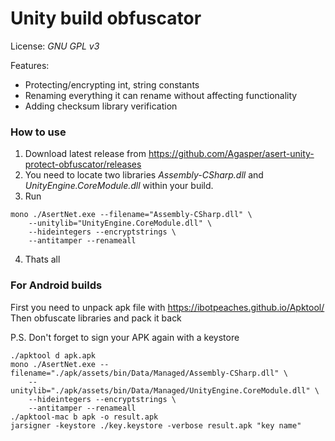 Unity build obfuscator
=====
License: *GNU GPL v3*

Features:
* Protecting/encrypting int, string constants
* Renaming everything it can rename without affecting functionality
* Adding checksum library verification

### How to use

1. Download latest release from https://github.com/Agasper/asert-unity-protect-obfuscator/releases
2. You need to locate two libraries *Assembly-CSharp.dll* and *UnityEngine.CoreModule.dll* within your build.
3. Run 

```
mono ./AsertNet.exe --filename="Assembly-CSharp.dll" \
    --unitylib="UnityEngine.CoreModule.dll" \
    --hideintegers --encryptstrings \
    --antitamper --renameall
```

4. Thats all

### For Android builds

First you need to unpack apk file with https://ibotpeaches.github.io/Apktool/
Then obfuscate libraries and pack it back

P.S. Don't forget to sign your APK again with a keystore

```
./apktool d apk.apk
mono ./AsertNet.exe --filename="./apk/assets/bin/Data/Managed/Assembly-CSharp.dll" \
    --unitylib="./apk/assets/bin/Data/Managed/UnityEngine.CoreModule.dll" \
    --hideintegers --encryptstrings \
    --antitamper --renameall
./apktool-mac b apk -o result.apk
jarsigner -keystore ./key.keystore -verbose result.apk "key name"
```
